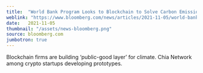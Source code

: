 ```yaml
---
title:  "World Bank Program Looks to Blockchain to Solve Carbon Emissions Data Issues"
weblink: "https://www.bloomberg.com/news/articles/2021-11-05/world-bank-group-looks-to-blockchain-to-solve-carbon-data-issues"
date:   2021-11-05
thumbnail: "/assets/news-bloomberg.png"
source: bloomberg.com
jumbotron: true
---
```

Blockchain firms are building ‘public-good layer’ for climate. Chia Network among crypto startups developing prototypes.
